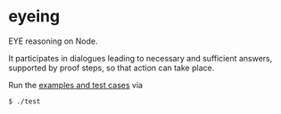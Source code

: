 # eyeing

EYE reasoning on Node.

It participates in dialogues leading to necessary and sufficient answers, supported by proof steps, so that action can take place.

Run the [examples and test cases](https://github.com/josd/eyeing/tree/main/etc) via
```
$ ./test
```
